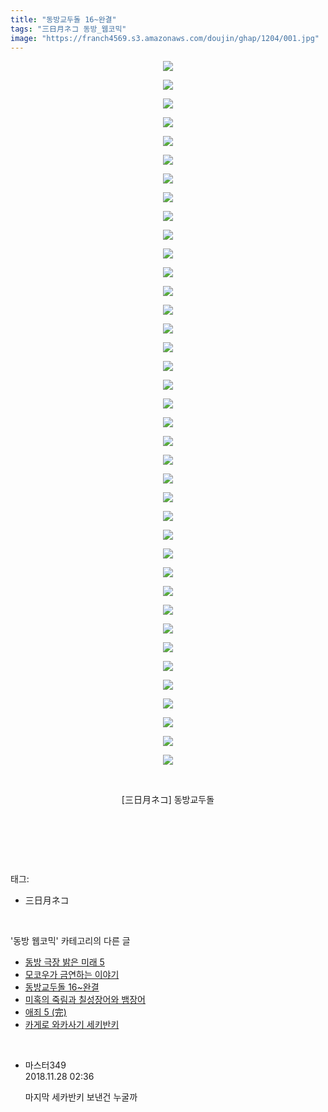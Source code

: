 ```yaml
---
title: "동방교두돌 16~완결"
tags: "三日月ネコ 동방_웹코믹"
image: "https://franch4569.s3.amazonaws.com/doujin/ghap/1204/001.jpg"
---
```

<div class="article">
<p style="text-align: center; clear: none; float: none;"><img src="{{ site.imgserver2 }}/ghap/1204/001.jpg"/></p>
<p style="text-align: center; clear: none; float: none;"><img src="{{ site.imgserver2 }}/ghap/1204/002.jpg"/></p>
<p style="text-align: center; clear: none; float: none;"><img src="{{ site.imgserver2 }}/ghap/1204/003.jpg"/></p>
<p style="text-align: center; clear: none; float: none;"><img src="{{ site.imgserver2 }}/ghap/1204/004.jpg"/></p>
<p style="text-align: center; clear: none; float: none;"><img src="{{ site.imgserver2 }}/ghap/1204/005.jpg"/></p>
<p style="text-align: center; clear: none; float: none;"><img src="{{ site.imgserver2 }}/ghap/1204/006.jpg"/></p>
<p style="text-align: center; clear: none; float: none;"><img src="{{ site.imgserver2 }}/ghap/1204/007.jpg"/></p>
<p style="text-align: center; clear: none; float: none;"><img src="{{ site.imgserver2 }}/ghap/1204/008.jpg"/></p>
<p style="text-align: center; clear: none; float: none;"><img src="{{ site.imgserver2 }}/ghap/1204/009.jpg"/></p>
<p style="text-align: center; clear: none; float: none;"><img src="{{ site.imgserver2 }}/ghap/1204/010.jpg"/></p>
<p style="text-align: center; clear: none; float: none;"><img src="{{ site.imgserver2 }}/ghap/1204/011.jpg"/></p>
<p style="text-align: center; clear: none; float: none;"><img src="{{ site.imgserver2 }}/ghap/1204/012.jpg"/></p>
<p style="text-align: center; clear: none; float: none;"><img src="{{ site.imgserver2 }}/ghap/1204/013.jpg"/></p>
<p style="text-align: center; clear: none; float: none;"><img src="{{ site.imgserver2 }}/ghap/1204/014.jpg"/></p>
<p style="text-align: center; clear: none; float: none;"><img src="{{ site.imgserver2 }}/ghap/1204/015.jpg"/></p>
<p style="text-align: center; clear: none; float: none;"><img src="{{ site.imgserver2 }}/ghap/1204/016.jpg"/></p>
<p style="text-align: center; clear: none; float: none;"><img src="{{ site.imgserver2 }}/ghap/1204/017.jpg"/></p>
<p style="text-align: center; clear: none; float: none;"><img src="{{ site.imgserver2 }}/ghap/1204/018.jpg"/></p>
<p style="text-align: center; clear: none; float: none;"><img src="{{ site.imgserver2 }}/ghap/1204/019.jpg"/></p>
<p style="text-align: center; clear: none; float: none;"><img src="{{ site.imgserver2 }}/ghap/1204/020.jpg"/></p>
<p style="text-align: center; clear: none; float: none;"><img src="{{ site.imgserver2 }}/ghap/1204/021.jpg"/></p>
<p style="text-align: center; clear: none; float: none;"><img src="{{ site.imgserver2 }}/ghap/1204/022.jpg"/></p>
<p style="text-align: center; clear: none; float: none;"><img src="{{ site.imgserver2 }}/ghap/1204/023.jpg"/></p>
<p style="text-align: center; clear: none; float: none;"><img src="{{ site.imgserver2 }}/ghap/1204/024.jpg"/></p>
<p style="text-align: center; clear: none; float: none;"><img src="{{ site.imgserver2 }}/ghap/1204/025.jpg"/></p>
<p style="text-align: center; clear: none; float: none;"><img src="{{ site.imgserver2 }}/ghap/1204/026.jpg"/></p>
<p style="text-align: center; clear: none; float: none;"><img src="{{ site.imgserver2 }}/ghap/1204/027.jpg"/></p>
<p style="text-align: center; clear: none; float: none;"><img src="{{ site.imgserver2 }}/ghap/1204/028.jpg"/></p>
<p style="text-align: center; clear: none; float: none;"><img src="{{ site.imgserver2 }}/ghap/1204/029.jpg"/></p>
<p style="text-align: center; clear: none; float: none;"><img src="{{ site.imgserver2 }}/ghap/1204/030.jpg"/></p>
<p style="text-align: center; clear: none; float: none;"><img src="{{ site.imgserver2 }}/ghap/1204/031.jpg"/></p>
<p style="text-align: center; clear: none; float: none;"><img src="{{ site.imgserver2 }}/ghap/1204/032.jpg"/></p>
<p style="text-align: center; clear: none; float: none;"><img src="{{ site.imgserver2 }}/ghap/1204/033.jpg"/></p>
<p style="text-align: center; clear: none; float: none;"><img src="{{ site.imgserver2 }}/ghap/1204/034.jpg"/></p>
<p style="text-align: center; clear: none; float: none;"><img src="{{ site.imgserver2 }}/ghap/1204/035.jpg"/></p>
<p style="text-align: center; clear: none; float: none;"><img src="{{ site.imgserver2 }}/ghap/1204/036.jpg"/></p>
<p style="text-align: center; clear: none; float: none;"><img src="{{ site.imgserver2 }}/ghap/1204/037.jpg"/></p>
<p style="text-align: center; clear: none; float: none;"><img src="{{ site.imgserver2 }}/ghap/1204/038.jpg"/></p>
<p style="text-align: center; clear: none; float: none;"><br/></p>
<p style="text-align: center; clear: none; float: none;">[三日月ネコ] 동방교두돌</p>
<p style="text-align: center; clear: none; float: none;"><br/></p>
<p><br/></p>
</div><br/>
<div class="tagTrail">
<p>태그: </p>
<ul>
<li>三日月ネコ</li>
</ul>
</div><br/>
<div class="another">
<p>'동방 웹코믹' 카테고리의 다른 글</p>
<ul>
<li><a href="/ghap_1233">동방 극장 밝은 미래 5</a></li>
<li><a href="/ghap_1205">모코우가 금연하는 이야기</a></li>
<li><a href="/ghap_1204">동방교두돌 16~완결</a></li>
<li><a href="/ghap_1191">미혹의 죽림과 칠성장어와 뱀장어</a></li>
<li><a href="/ghap_1185">애죄 5 (完)</a></li>
<li><a href="/ghap_1182">카게로 와카사기 세키반키</a></li>
</ul>
</div><br/>
<div class="cb_module cb_fluid">
<div class="cb_wrt cb_profile">
<div class="comment">
<ul>
<li class="cb_thumb_off" id="comment15379373">
<div class="cb_comment_area">
<div class="cb_info_area">
<div class="cb_section">
<span class="cb_nick_name">마스터349</span>
</div>
<div class="cb_section">
<span class="cb_date">2018.11.28 02:36 </span>
</div>
</div>
<div class="cb_dsc_comment">
<p class="cb_dsc">
											마지막 세카반키 보낸건 누굴까
										</p>
</div>
</div></li>
</ul>
</div>
</div><!-- commentList close -->
</div><br/>
